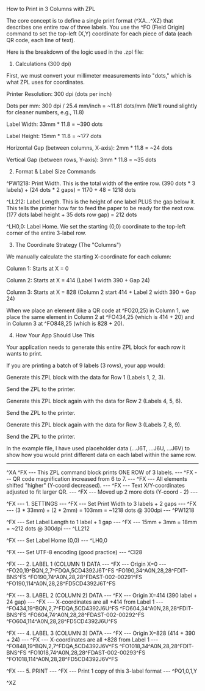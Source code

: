 How to Print in 3 Columns with ZPL

The core concept is to define a single print format (^XA...^XZ) that describes one entire row of three labels. You use the ^FO (Field Origin) command to set the top-left (X,Y) coordinate for each piece of data (each QR code, each line of text).

Here is the breakdown of the logic used in the .zpl file:

1. Calculations (300 dpi)

First, we must convert your millimeter measurements into "dots," which is what ZPL uses for coordinates.

Printer Resolution: 300 dpi (dots per inch)

Dots per mm: 300 dpi / 25.4 mm/inch = ~11.81 dots/mm (We'll round slightly for cleaner numbers, e.g., 11.8)

Label Width: 33mm * 11.8 = ~390 dots

Label Height: 15mm * 11.8 = ~177 dots

Horizontal Gap (between columns, X-axis): 2mm * 11.8 = ~24 dots

Vertical Gap (between rows, Y-axis): 3mm * 11.8 = ~35 dots

2. Format & Label Size Commands

^PW1218: Print Width. This is the total width of the entire row.
(390 dots * 3 labels) + (24 dots * 2 gaps) = 1170 + 48 = 1218 dots

^LL212: Label Length. This is the height of one label PLUS the gap below it. This tells the printer how far to feed the paper to be ready for the next row.
(177 dots label height + 35 dots row gap) = 212 dots

^LH0,0: Label Home. We set the starting (0,0) coordinate to the top-left corner of the entire 3-label row.

3. The Coordinate Strategy (The "Columns")

We manually calculate the starting X-coordinate for each column:

Column 1: Starts at X = 0

Column 2: Starts at X = 414 (Label 1 width 390 + Gap 24)

Column 3: Starts at X = 828 (Column 2 start 414 + Label 2 width 390 + Gap 24)

When we place an element (like a QR code at ^FO20,25) in Column 1, we place the same element in Column 2 at ^FO434,25 (which is 414 + 20) and in Column 3 at ^FO848,25 (which is 828 + 20).

4. How Your App Should Use This

Your application needs to generate this entire ZPL block for each row it wants to print.

If you are printing a batch of 9 labels (3 rows), your app would:

Generate this ZPL block with the data for Row 1 (Labels 1, 2, 3).

Send the ZPL to the printer.

Generate this ZPL block again with the data for Row 2 (Labels 4, 5, 6).

Send the ZPL to the printer.

Generate this ZPL block again with the data for Row 3 (Labels 7, 8, 9).

Send the ZPL to the printer.

In the example file, I have used placeholder data (...J6T, ...J6U, ...J6V) to show how you would print different data on each label within the same row.

---

^XA
^FX --- This ZPL command block prints ONE ROW of 3 labels. ---
^FX --- QR code magnification increased from 6 to 7. ---
^FX --- All elements shifted "higher" (Y-coord decreased). ---
^FX --- Text X/Y-coordinates adjusted to fit larger QR. ---
^FX --- Moved up 2 more dots (Y-coord - 2) ---

^FX --- 1. SETTINGS ---
^FX --- Set Print Width to 3 labels + 2 gaps ---
^FX --- (3 * 33mm) + (2 * 2mm) = 103mm = ~1218 dots @ 300dpi ---
^PW1218

^FX --- Set Label Length to 1 label + 1 gap ---
^FX --- 15mm + 3mm = 18mm = ~212 dots @ 300dpi ---
^LL212

^FX --- Set Label Home (0,0) ---
^LH0,0

^FX --- Set UTF-8 encoding (good practice) ---
^CI28

^FX --- 2. LABEL 1 (COLUMN 1) DATA ---
^FX --- Origin X=0 ---
^FO20,19^BQN,2,7^FDQA,5CD4392J6T^FS
^FO190,34^A0N,28,28^FDIT-BNS^FS
^FO190,74^A0N,28,28^FDAST-002-00291^FS
^FO190,114^A0N,28,28^FD5CD4392J6T^FS

^FX --- 3. LABEL 2 (COLUMN 2) DATA ---
^FX --- Origin X=414 (390 label + 24 gap) ---
^FX --- X-coordinates are all +414 from Label 1 ---
^FO434,19^BQN,2,7^FDQA,5CD4392J6U^FS
^FO604,34^A0N,28,28^FDIT-BNS^FS
^FO604,74^A0N,28,28^FDAST-002-00292^FS
^FO604,114^A0N,28,28^FD5CD4392J6U^FS

^FX --- 4. LABEL 3 (COLUMN 3) DATA ---
^FX --- Origin X=828 (414 + 390 + 24) ---
^FX --- X-coordinates are all +828 from Label 1 ---
^FO848,19^BQN,2,7^FDQA,5CD4392J6V^FS
^FO1018,34^A0N,28,28^FDIT-BNS^FS
^FO1018,74^A0N,28,28^FDAST-002-00293^FS
^FO1018,114^A0N,28,28^FD5CD4392J6V^FS

^FX --- 5. PRINT ---
^FX --- Print 1 copy of this 3-label format ---
^PQ1,0,1,Y

^XZ

